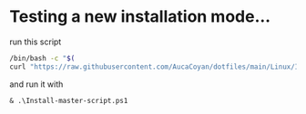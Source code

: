 # Testing a new installation mode...

run this script
```bash
/bin/bash -c "$(
curl "https://raw.githubusercontent.com/AucaCoyan/dotfiles/main/Linux/Install-master-script.sh)"
```

and run it with
```
& .\Install-master-script.ps1
```
